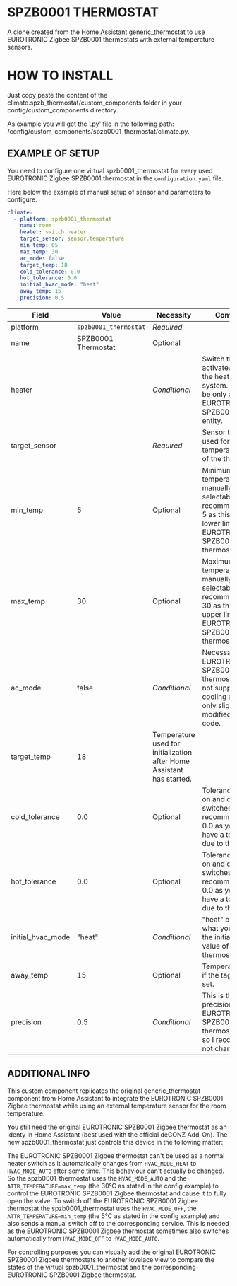# SPZB0001 THERMOSTAT
A clone created from the Home Assistant generic_thermostat to use EUROTRONIC Zigbee SPZB0001 thermostats with external temperature sensors.

# HOW TO INSTALL
Just copy paste the content of the climate.spzb_thermostat/custom_components folder in your config/custom_components directory.

As example you will get the '.py' file in the following path: /config/custom_components/spzb0001_thermostat/climate.py.

## EXAMPLE OF SETUP
You need to configure one virtual spzb0001_thermostat for every used EUROTRONIC Zigbee SPZB0001 thermostat in the `configuration.yaml` file.

Here below the example of manual setup of sensor and parameters to configure.
```yaml
climate:
  - platform: spzb0001_thermostat
    name: room
    heater: switch.heater
    target_sensor: sensor.temperature
    min_temp: 05
    max_temp: 30
    ac_mode: false
    target_temp: 18    
    cold_tolerance: 0.0
    hot_tolerance: 0.0
    initial_hvac_mode: "heat"
    away_temp: 15
    precision: 0.5
```

Field | Value | Necessity | Comments
--- | --- | --- | ---
platform | `spzb0001_thermostat` | *Required* |
name| SPZB0001 Thermostat | Optional |
heater |  | *Conditional* | Switch that will activate/deactivate the heating system. This can be only a single EUROTRONIC SPZB0001 Zigbee entity.
target_sensor |  | *Required* | Sensor that is used for the actual temperature input of the thermostat.
min_temp | 5 | Optional | Minimum temperature manually selectable. I recommend to use 5 as this is the lower limit of the EUROTRONIC SPZB0001 Zigbee thermostat.
max_temp | 30 | Optional | Maximum temperature manually selectable. I recommend to use 30 as this is the upper limit of the EUROTRONIC SPZB0001 Zigbee thermostat.
ac_mode | false | *Conditional* | Necessary as the EUROTRONIC SPZB0001 Zigbee thermostat does not support cooling and this is only slightly modified custom code.
target_temp | 18 | Temperature used for initialization after Home Assistant has started.
cold_tolerance | 0.0 | Optional | Tolerance for turn on and off the switches mode. I recommend to use 0.0 as you already have a tolerance due to the sensor.
hot_tolerance | 0.0 | Optional | Tolerance for turn on and off the switches mode. I recommend to use 0.0 as you already have a tolerance due to the sensor.
initial_hvac_mode | "heat" | *Conditional* | "heat" or "off", what you prefer as the initial startup value of the thermostat.
away_temp | 15 | Optional | Temperature used if the tag away is set.
precision | 0.5 | *Conditional* | This is the precision of the EUROTRONIC SPZB0001 Zigbee thermostat itself so I recommend to not change it.

## ADDITIONAL INFO
This custom component replicates the original generic_thermostat component from Home Assistant to integrate the EUROTRONIC SPZB0001 Zigbee thermostat while using an external temperature sensor for the room temperature.

You still need the original EUROTRONIC SPZB0001 Zigbee thermostat as an identy in Home Assistant (best used with the official deCONZ Add-On). The new spzb0001_thermostat just controls this device in the following matter:

The EUROTRONIC SPZB0001 Zigbee thermostat can't be used as a normal heater switch as it automatically changes from `HVAC_MODE_HEAT` to `HVAC_MODE_AUTO` after some time. This behaviour can't actually be changed. So the spzb0001_thermostat uses the `HVAC_MODE_AUTO` and the `ATTR_TEMPERATURE=max_temp` (the 30°C as stated in the config example) to control the EUROTRONIC SPZB0001 Zigbee thermostat and cause it to fully open the valve.
To switch off the EUROTRONIC SPZB0001 Zigbee thermostat the spzb0001_thermostat uses the `HVAC_MODE_OFF`, the `ATTR_TEMPERATURE=min_temp` (the 5°C as stated in the config example) and also sends a manual switch off to the corresponding service. This is needed as the EUROTRONIC SPZB0001 Zigbee thermostat sometimes also switches automatically from `HVAC_MODE_OFF` to `HVAC_MODE_AUTO`.

For controlling purposes you can visually add the original EUROTRONIC SPZB0001 Zigbee thermostats to another lovelace view to compare the states of the virtual spzb0001_thermostat and the corresponding EUROTRONIC SPZB0001 Zigbee thermostat.
